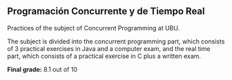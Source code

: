<h2>Programación Concurrente y de Tiempo Real</h2>

<p>Practices of the subject of Concurrent Programming at UBU.</p>
<p>The subject is divided into the concurrent programming part, which consists of 3 practical exercises in Java and a computer exam, and the real time part, which consists of a practical exercise in C plus a written exam.</p>

<p><strong>Final grade:</strong> 8.1 out of 10</p>
